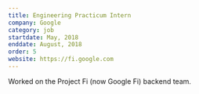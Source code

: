 ```yaml
---
title: Engineering Practicum Intern
company: Google
category: job
startdate: May, 2018
enddate: August, 2018
order: 5
website: https://fi.google.com
---
```

Worked on the Project Fi (now Google Fi) backend team.
